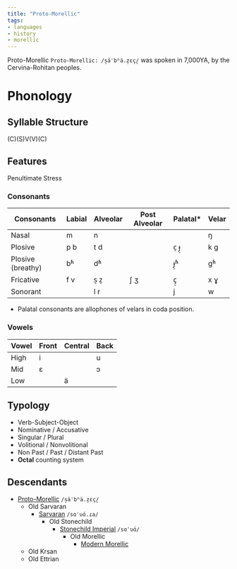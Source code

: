 ```yaml
---
title: "Proto-Morellic"
tags:
- languages
- history
- morellic
---
```

Proto-Morellic `Proto-Morellic: /s̠äˈbʱä.z̠ɛç̠/` was spoken in 7,000YA, by the Cervina-Rohitan peoples.

# Phonology
## Syllable Structure
(C)(S)V(V)(C)

## Features
Penultimate Stress

### Consonants
Consonants|Labial|Alveolar|Post Alveolar|Palatal*|Velar
---|---|---|---|---|---
Nasal|m|n|||ŋ
Plosive|p b|t d||c̠ ɟ̠|k g
Plosive (breathy)|bʱ|dʱ||ɟ̠ʱ|gʱ
Fricative|f v|s̠ z̠|ʃ ʒ|ç̠|x ɣ
Sonorant||l r||j|w
* Palatal consonants are allophones of velars in coda position.

### Vowels
Vowel|Front|Central|Back
---|---|---|---
High|i||u
Mid|ɛ||ɔ
Low||ä|

## Typology
- Verb-Subject-Object
- Nominative / Accusative
- Singular / Plural
- Volitional / Nonvolitional
- Non Past / Past / Distant Past
- **Octal** counting system

## Descendants
- [Proto-Morellic](languages/morellic/proto-morellic.md) `/s̠äˈbʱä.z̠ɛç̠/`
	 - Old Sarvaran
		 - [Sarvaran](languages/morellic/sarvaran/sarvaran.md) `/sɑˈʋɑ́.ɾa/`
			 - Old Stonechild
				 - [Stonechild Imperial](languages/morellic/sarvaran/stonechild-imperial/stonechild-imperial.md) `/sɑˈʋɑ́/`
					 - Old Morellic
						 - [Modern Morellic](languages/morellic/sarvaran/stonechild-imperial/modern-morellic/modern-morellic.md)
	- Old Krsan
	- Old Ettrian
